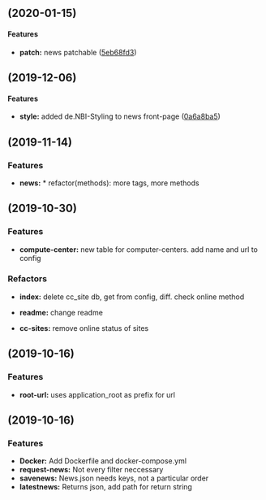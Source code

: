 ##  (2020-01-15)


#### Features

* **patch:**  news patchable ([5eb68fd3](5eb68fd3))

##  (2019-12-06)


#### Features

* **style:**  added de.NBI-Styling to news front-page ([0a6a8ba5](0a6a8ba5))

##  (2019-11-14)

### Features

* **news:** * refactor(methods): more tags, more methods

##  (2019-10-30)

### Features

* **compute-center:** new table for computer-centers. add name and url to config

### Refactors

* **index:** delete cc_site db, get from config, diff. check online method

* **readme:** change readme

* **cc-sites:** remove online status of sites

##  (2019-10-16)


### Features

* **root-url:**  uses application_root as prefix for url

##  (2019-10-16)

### Features

* **Docker:** Add Dockerfile and docker-compose.yml
* **request-news:** Not every filter neccessary
* **savenews:** News.json needs keys, not a particular order
* **latestnews:** Returns json, add path for return string
